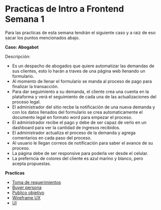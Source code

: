 # Practicas de Intro a Frontend Semana 1 

Para las practicas de esta semana tendrán el siguiente caso y a raiz de eso sacar los puntos mencionados abajo.

**Caso: Abogabot**

Descripción: 
  - Es un despacho de abogados que quiere automatizar las demandas de sus clientes, esto lo harán a traves de una página web llenando un formulario.
  - Al momento de llenar el formulario se manda al proceso de pago para finalizar la transacción.
  - Para dar seguimiento a su demanda, el cliente crea una cuenta en la plataforma y verá el seguimiento de cada una de las actualizaciones del proceso legal.
  - El administrador del sitio recbe la notificación de una nueva demanda y con los datos llenados del formulario se crea automaticamente el documento  legal en formato word para empezar el proceso.
  - El administrador recibe el pago y debe de ser capaz de verlo en un dashboard para ver la cantidad de ingresos recibidos.
  - El administrador actualiza el proceso de la demanda y agrega comentarios en cada paso del proceso.
  - Al usuario le llegan correos de notificación para saber el avance de su proceso.
  - La página debe de ser responsive para poderla ver desde el celular.
  - La preferncia de colores del cliente es azul marino y blanco, pero acepta propuestas.  
  
 **Practicas**
 
  - [Toma de requerimientos](./Requerimientos.pdf)
  - [Buyer persona](https://github.com/eduardorvicente/Semana-1-Frontend/blob/main/Buyer%20persona.pdf)
  - [Publico objetivo](https://github.com/eduardorvicente/Semana-1-Frontend/blob/main/Audiencia%20objetivo.pdf)
  - [Wireframe UX](./wireframe.md)
  - [UI](./UI.md)
